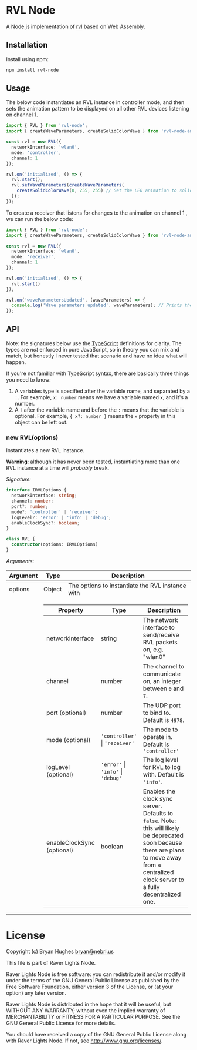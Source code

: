 # RVL Node

A Node.js implementation of [rvl](https://github.com/nebrius/rvl) based on Web Assembly.

## Installation

Install using npm:

```bash
npm install rvl-node
```

## Usage

The below code instantiates an RVL instance in controller mode, and then sets the animation pattern to be displayed on
all other RVL devices listening on channel 1.

```typescript
import { RVL } from 'rvl-node';
import { createWaveParameters, createSolidColorWave } from 'rvl-node-animations';

const rvl = new RVL({
  networkInterface: 'wlan0',
  mode: 'controller',
  channel: 1
});

rvl.on('initialized', () => {
  rvl.start();
  rvl.setWaveParameters(createWaveParameters(
    createSolidColorWave(0, 255, 255) // Set the LED animation to solid red in the HSV space
  ));
});
```

To create a receiver that listens for changes to the animation on channel 1 , we can run the below code:

```typescript
import { RVL } from 'rvl-node';
import { createWaveParameters, createSolidColorWave } from 'rvl-node-animations';

const rvl = new RVL({
  networkInterface: 'wlan0',
  mode: 'receiver',
  channel: 1
});

rvl.on('initialized', () => {
  rvl.start()
});

rvl.on('waveParametersUpdated', (waveParameters) => {
  console.log('Wave parameters updated', waveParameters); // Prints the animation set by the controller
});
```

## API

Note: the signatures below use the [TypeScript](https://www.typescriptlang.org/) definitions for clarity. The types are _not_ enforced in pure JavaScript, so in theory you can mix and match, but honestly I never tested that scenario and have no idea what will happen.

If you're not familiar with TypeScript syntax, there are basically three things you need to know:

1. A variables type is specified after the variable name, and separated by a `:`. For example, `x: number` means we have a variable named `x`, and it's a number.
2. A `?` after the variable name and before the `:` means that the variable is optional. For example, `{ x?: number }` means the `x` property in this object can be left out.

### new RVL(options)

Instantiates a new RVL instance.

**Warning**: although it has never been tested, instantiating more than one RVL instance at a time will _probably_ break.

_Signature:_

```typescript
interface IRVLOptions {
  networkInterface: string;
  channel: number;
  port?: number;
  mode?: 'controller' | 'receiver';
  logLevel?: 'error' | 'info' | 'debug';
  enableClockSync?: boolean;
}

class RVL {
  constructor(options: IRVLOptions)
}
```

_Arguments_:

<table>
  <thead>
    <tr>
      <th>Argument</th>
      <th>Type</th>
      <th>Description</th>
    </tr>
  </thead>
  <tbody>
  <tr>
    <td>options</td>
    <td>Object</td>
    <td>The options to instantiate the RVL instance with</td>
  </tr>
  <tr>
    <td></td>
    <td colspan="2">
      <table>
        <thead>
          <tr>
            <th>Property</th>
            <th>Type</th>
            <th>Description</th>
          </tr>
        </thead>
        <tbody>
          <tr>
            <td>networkInterface</td>
            <td>string</td>
            <td>The network interface to send/receive RVL packets on, e.g. "wlan0"</td>
          </tr>
          <tr>
            <td>channel</td>
            <td>number</td>
            <td>The channel to communicate on, an integer between <code>0</code> and <code>7</code>.</td>
          </tr>
          <tr>
            <td>port (optional)</td>
            <td>number</td>
            <td>The UDP port to bind to. Default is <code>4978</code>.</td>
          </tr>
          <tr>
            <td>mode (optional)</td>
            <td><code>'controller'</code> | <code>'receiver'</code></td>
            <td>The mode to operate in. Default is <code>'controller'</code></td>
          </tr>
          <tr>
            <td>logLevel (optional)</td>
            <td><code>'error'</code> | <code>'info'</code> | <code>'debug'</code></td>
            <td>The log level for RVL to log with. Default is <code>'info'</code>.</td>
          </tr>
          <tr>
            <td>enableClockSync (optional)</td>
            <td>boolean</td>
            <td>Enables the clock sync server. Defaults to <code>false</code>. Note: this will likely be deprecated soon because there are plans to move away from a centralized clock server to a fully decentralized one.</td>
          </tr>
        </tbody>
      </table>
    </td>
 <tr>
</table>

  </tbody>
</table>

# License

Copyright (c) Bryan Hughes <bryan@nebri.us>

This file is part of Raver Lights Node.

Raver Lights Node is free software: you can redistribute it and/or modify
it under the terms of the GNU General Public License as published by
the Free Software Foundation, either version 3 of the License, or
(at your option) any later version.

Raver Lights Node is distributed in the hope that it will be useful,
but WITHOUT ANY WARRANTY; without even the implied warranty of
MERCHANTABILITY or FITNESS FOR A PARTICULAR PURPOSE.  See the
GNU General Public License for more details.

You should have received a copy of the GNU General Public License
along with Raver Lights Node.  If not, see <http://www.gnu.org/licenses/>.
